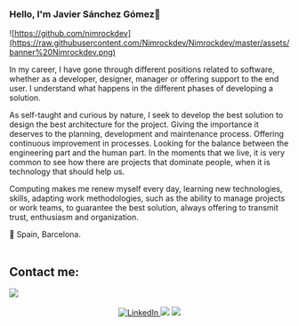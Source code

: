 ### Hello, I'm Javier Sánchez Gómez👋

![https://github.com/nimrockdev](https://raw.githubusercontent.com/Nimrockdev/Nimrockdev/master/assets/banner%20Nimrockdev.png)  


In my career, I have gone through different positions related to software, whether as a developer, designer, manager or offering support to the end user. I understand what happens in the different phases of developing a solution.

As self-taught and curious by nature, I seek to develop the best solution to design the best architecture for the project. Giving the importance it deserves to the planning, development and maintenance process. Offering continuous improvement in processes. Looking for the balance between the engineering part and the human part. In the moments that we live, it is very common to see how there are projects that dominate people, when it is technology that should help us.

Computing makes me renew myself every day, learning new technologies, skills, adapting work methodologies, such as the ability to manage projects or work teams, to guarantee the best solution, always offering to transmit trust, enthusiasm and organization.


📍 Spain, Barcelona.  
</br>

## Contact me:
<img src="https://img.shields.io/badge/Javier-jasago2010@gmail.com-informational" />

<p align="center">
  <a target="_blank" href="https://www.linkedin.com/in/javier-s%C3%A1nchez-g%C3%B3mez-84418ba1/">
    <img src="https://img.shields.io/badge/LinkedIn-%230077B5.svg?&style=for-the-badge&logo=linkedin&logoColor=white" alt="LinkedIn">
  </a>

  <img src="https://img.shields.io/badge/javier-jasago2010%40gmail.com-blue?style=for-the-badge&logo=gmail" />
  
  <img src="https://img.shields.io/badge/-stats-blue?style=for-the-badge&logo=starship" />

</p>

    
  </a>
